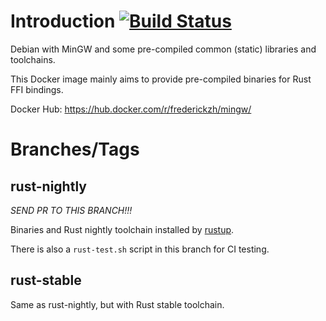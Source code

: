 # Introduction [![Build Status](https://travis-ci.org/Frederick888/docker-mingw.svg?branch=rust-stable)](https://travis-ci.org/Frederick888/docker-mingw)

Debian with MinGW and some pre-compiled common (static) libraries and toolchains.

This Docker image mainly aims to provide pre-compiled binaries for Rust FFI bindings.

Docker Hub: https://hub.docker.com/r/frederickzh/mingw/

# Branches/Tags

## rust-nightly

*SEND PR TO THIS BRANCH!!!*

Binaries and Rust nightly toolchain installed by [rustup](https://www.rustup.rs/).

There is also a `rust-test.sh` script in this branch for CI testing.

## rust-stable

Same as rust-nightly, but with Rust stable toolchain.
